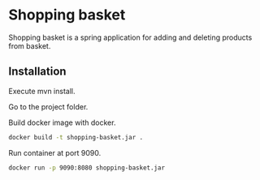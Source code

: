 # Shopping basket

Shopping basket is a spring application for adding and deleting products from basket.

## Installation

Execute mvn install.

Go to the project folder.

Build docker image with docker.

```bash
docker build -t shopping-basket.jar .
```

Run container at port 9090.

```bash
docker run -p 9090:8080 shopping-basket.jar
```
